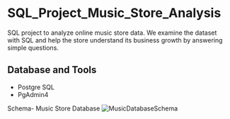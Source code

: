 # SQL_Project_Music_Store_Analysis
SQL project to analyze online music store data. We examine the dataset with SQL and help the store understand its business growth by answering simple questions.

## Database and Tools
* Postgre SQL
* PgAdmin4

Schema- Music Store Database 
![MusicDatabaseSchema](https://user-images.githubusercontent.com/112153548/213707717-bfc9f479-52d9-407b-99e1-e94db7ae10a3.png)

